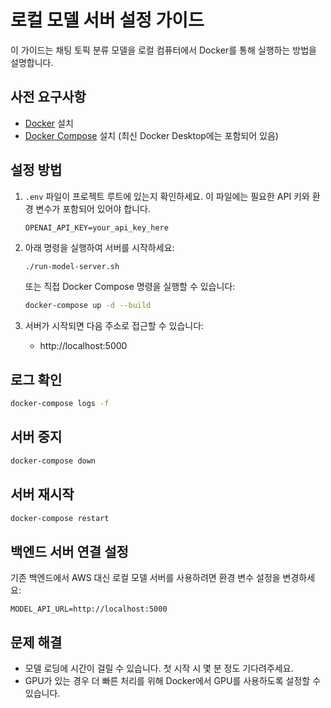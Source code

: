 # 로컬 모델 서버 설정 가이드

이 가이드는 채팅 토픽 분류 모델을 로컬 컴퓨터에서 Docker를 통해 실행하는 방법을 설명합니다.

## 사전 요구사항

- [Docker](https://www.docker.com/products/docker-desktop/) 설치
- [Docker Compose](https://docs.docker.com/compose/install/) 설치 (최신 Docker Desktop에는 포함되어 있음)

## 설정 방법

1. `.env` 파일이 프로젝트 루트에 있는지 확인하세요. 이 파일에는 필요한 API 키와 환경 변수가 포함되어 있어야 합니다.

   ```
   OPENAI_API_KEY=your_api_key_here
   ```

2. 아래 명령을 실행하여 서버를 시작하세요:

   ```bash
   ./run-model-server.sh
   ```

   또는 직접 Docker Compose 명령을 실행할 수 있습니다:

   ```bash
   docker-compose up -d --build
   ```

3. 서버가 시작되면 다음 주소로 접근할 수 있습니다:
   - http://localhost:5000

## 로그 확인

```bash
docker-compose logs -f
```

## 서버 중지

```bash
docker-compose down
```

## 서버 재시작

```bash
docker-compose restart
```

## 백엔드 서버 연결 설정

기존 백엔드에서 AWS 대신 로컬 모델 서버를 사용하려면 환경 변수 설정을 변경하세요:

```
MODEL_API_URL=http://localhost:5000
```

## 문제 해결

- 모델 로딩에 시간이 걸릴 수 있습니다. 첫 시작 시 몇 분 정도 기다려주세요.
- GPU가 있는 경우 더 빠른 처리를 위해 Docker에서 GPU를 사용하도록 설정할 수 있습니다. 